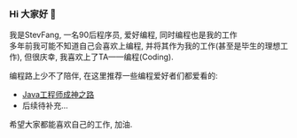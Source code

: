 ### Hi 大家好 👋

<!--
**StevFang/StevFang** is a ✨ _special_ ✨ repository because its `README.md` (this file) appears on your GitHub profile.

Here are some ideas to get you started:

- 🔭 I’m currently working on ...
- 🌱 I’m currently learning ...
- 👯 I’m looking to collaborate on ...
- 🤔 I’m looking for help with ...
- 💬 Ask me about ...
- 📫 How to reach me: ...
- 😄 Pronouns: ...
- ⚡ Fun fact: ...
-->

我是StevFang, 一名90后程序员, 爱好编程, 同时编程也是我的工作  
多年前我可能不知道自己会喜欢上编程, 并将其作为我的工作(甚至是毕生的理想工作), 但很庆幸, 我喜欢上了TA——编程(Coding).

编程路上少不了陪伴, 在这里推荐一些编程爱好者们都爱看的:
- [Java工程师成神之路](https://hollischuang.github.io/toBeTopJavaer/#/)
- 后续待补充...

希望大家都能喜欢自己的工作, 加油.
